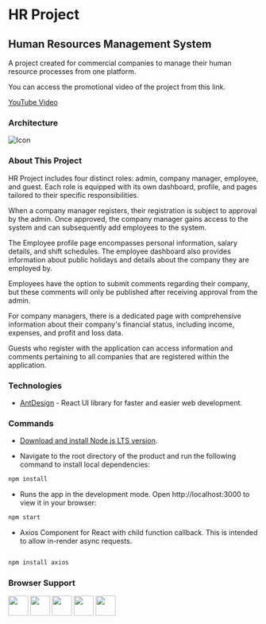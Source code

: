 # HR Project

## Human Resources Management System

A project created for commercial companies to manage their human resource processes from one platform.

You can access the promotional video of the project from this link.

[YouTube Video](https://www.youtube.com/watch?v=tM-Fa5lB-zc&ab_channel=%C3%9CnalGaniBerk)
### Architecture

<img src="https://github.com/onurbass/HR-Project-Spring/blob/main/src/main/resources/images/cloud-architecture.jpg?raw=true" alt="Icon" >

### About This Project

HR Project includes four distinct roles: admin, company manager, employee, and guest. Each role is equipped with its own dashboard, profile, and pages tailored to their specific responsibilities.

When a company manager registers, their registration is subject to approval by the admin. Once approved, the company manager gains access to the system and can subsequently add employees to the system.

The Employee profile page encompasses personal information, salary details, and shift schedules. The employee dashboard also provides information about public holidays and details about the company they are employed by.

Employees have the option to submit comments regarding their company, but these comments will only be published after receiving approval from the admin.

For company managers, there is a dedicated page with comprehensive information about their company's financial status, including income, expenses, and profit and loss data.

Guests who register with the application can access information and comments pertaining to all companies that are registered within the application.

### Technologies

- [AntDesign](https://ant.design/) - React UI library for faster and easier web development.

### Commands

- [Download and install Node.js LTS version](https://nodejs.org/en/download/).

- Navigate to the root directory of the product and run the following command to install local dependencies:

```bash
npm install
```

- Runs the app in the development mode.
  Open http://localhost:3000 to view it in your browser:

```bash
npm start
```

- Axios Component for React with child function callback. This is intended to allow in-render async requests.

```bash

npm install axios
```

### Browser Support

<img src="https://s3.amazonaws.com/creativetim_bucket/github/browser/chrome.png" width="40" height="40"> <img src="https://s3.amazonaws.com/creativetim_bucket/github/browser/firefox.png" width="40" height="40"> <img src="https://s3.amazonaws.com/creativetim_bucket/github/browser/edge.png" width="40" height="40"> <img src="https://s3.amazonaws.com/creativetim_bucket/github/browser/safari.png" width="40" height="40"> <img src="https://s3.amazonaws.com/creativetim_bucket/github/browser/opera.png" width="40" height="40">

